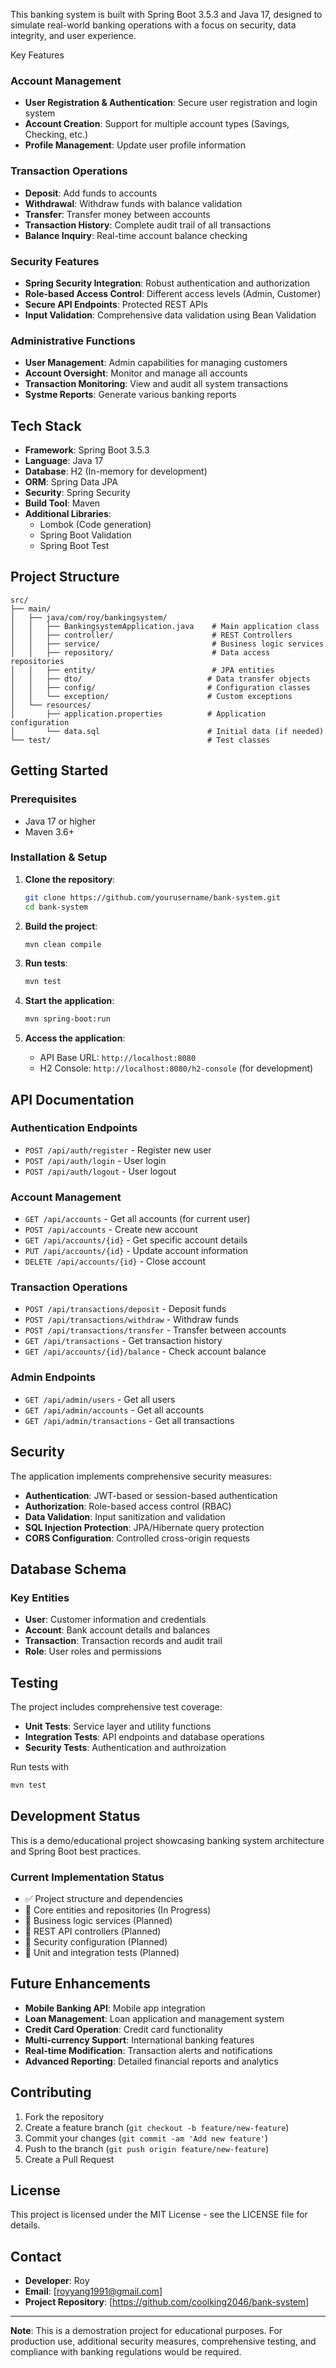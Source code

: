 This banking system is built with Spring Boot 3.5.3 and Java 17, designed to simulate real-world banking operations with a focus on security, data integrity, and user experience.

Key Features

### Account Management
- **User Registration & Authentication**: Secure user registration and login system
- **Account Creation**: Support for multiple account types (Savings, Checking, etc.)
- **Profile Management**: Update user profile information

### Transaction Operations
- **Deposit**: Add funds to accounts
- **Withdrawal**: Withdraw funds with balance validation
- **Transfer**: Transfer money between accounts
- **Transaction History**: Complete audit trail of all transactions
- **Balance Inquiry**: Real-time account balance checking

### Security Features
- **Spring Security Integration**: Robust authentication and authorization
- **Role-based Access Control**: Different access levels (Admin, Customer)
- **Secure API Endpoints**: Protected REST APIs
- **Input Validation**: Comprehensive data validation using Bean Validation

### Administrative Functions
- **User Management**: Admin capabilities for managing customers
- **Account Oversight**: Monitor and manage all accounts
- **Transaction Monitoring**: View and audit all system transactions
- **Systme Reports**: Generate various banking reports

## Tech Stack
- **Framework**: Spring Boot 3.5.3
- **Language**: Java 17
- **Database**: H2 (In-memory for development)
- **ORM**: Spring Data JPA
- **Security**: Spring Security
- **Build Tool**: Maven
- **Additional Libraries**:
    - Lombok (Code generation)
    - Spring Boot Validation
    - Spring Boot Test

## Project Structure
```
src/
├── main/
│   ├── java/com/roy/bankingsystem/
│   │   ├── BankingsystemApplication.java    # Main application class
│   │   ├── controller/                      # REST Controllers
│   │   ├── service/                         # Business logic services
│   │   ├── repository/                      # Data access repositories
│   │   ├── entity/                          # JPA entities
│   │   ├── dto/                            # Data transfer objects
│   │   ├── config/                         # Configuration classes
│   │   └── exception/                      # Custom exceptions
│   └── resources/
│       ├── application.properties          # Application configuration
│       └── data.sql                        # Initial data (if needed)
└── test/                                   # Test classes
```

## Getting Started

### Prerequisites
- Java 17 or higher
- Maven 3.6+

### Installation & Setup

1. **Clone the repository**:
    ```bash
    git clone https://github.com/yourusername/bank-system.git
    cd bank-system
    ```
2. **Build the project**:
   ```bash
   mvn clean compile
   ```

3. **Run tests**:
   ```bash
   mvn test
   ```

4. **Start the application**:
   ```bash
   mvn spring-boot:run
   ```

5. **Access the application**:
   - API Base URL: `http://localhost:8080`
   - H2 Console: `http://localhost:8080/h2-console` (for development)

## API Documentation

### Authentication Endpoints
- `POST /api/auth/register` - Register new user
- `POST /api/auth/login` - User login
- `POST /api/auth/logout` - User logout

### Account Management
- `GET /api/accounts` - Get all accounts (for current user)
- `POST /api/accounts` - Create new account
- `GET /api/accounts/{id}` - Get specific account details
- `PUT /api/accounts/{id}` - Update account information
- `DELETE /api/accounts/{id}` - Close account

### Transaction Operations
- `POST /api/transactions/deposit` - Deposit funds
- `POST /api/transactions/withdraw` - Withdraw funds
- `POST /api/transactions/transfer` - Transfer between accounts
- `GET /api/transactions` - Get transaction history
- `GET /api/accounts/{id}/balance` - Check account balance

### Admin Endpoints
- `GET /api/admin/users` - Get all users
- `GET /api/admin/accounts` - Get all accounts
- `GET /api/admin/transactions` - Get all transactions

## Security

The application implements comprehensive security measures:
- **Authentication**: JWT-based or session-based authentication
- **Authorization**: Role-based access control (RBAC)
- **Data Validation**: Input sanitization and validation
- **SQL Injection Protection**: JPA/Hibernate query protection
- **CORS Configuration**: Controlled cross-origin requests

## Database Schema

### Key Entities
- **User**: Customer information and credentials
- **Account**: Bank account details and balances
- **Transaction**: Transaction records and audit trail
- **Role**: User roles and permissions

## Testing

The project includes comprehensive test coverage:
- **Unit Tests**: Service layer and utility functions
- **Integration Tests**: API endpoints and database operations
- **Security Tests**: Authentication and authroization

Run tests with
```bash
mvn test
```

## Development Status

This is a demo/educational project showcasing banking system architecture and Spring Boot best practices.

### Current Implementation Status
- ✅ Project structure and dependencies
- 🚧 Core entities and repositories (In Progress)
- 🚧 Business logic services (Planned)
- 🚧 REST API controllers (Planned)
- 🚧 Security configuration (Planned)
- 🚧 Unit and integration tests (Planned)

## Future Enhancements

- **Mobile Banking API**: Mobile app integration
- **Loan Management**: Loan application and management system
- **Credit Card Operation**: Credit card functionality
- **Multi-currency Support**: International banking features
- **Real-time Modification**: Transaction alerts and notifications
- **Advanced Reporting**: Detailed financial reports and analytics

## Contributing

1. Fork the repository
2. Create a feature branch (`git checkout -b feature/new-feature`)
3. Commit your changes (`git commit -am 'Add new feature'`)
4. Push to the branch (`git push origin feature/new-feature`)
5. Create a Pull Request

## License

This project is licensed under the MIT License - see the LICENSE file for details.

## Contact

- **Developer**: Roy
- **Email**: [royyang1991@gmail.com]
- **Project Repository**: [https://github.com/coolking2046/bank-system]

---

**Note**: This is a demostration project for educational purposes. For production use, additional security measures, comprehensive testing, and compliance with banking regulations would be required.
